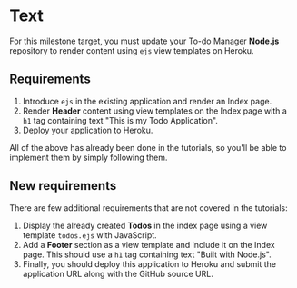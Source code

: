 # Text

For this milestone target, you must update your To-do Manager **Node.js** repository to render content using `ejs` view templates on Heroku.

## Requirements

1. Introduce `ejs` in the existing application and render an Index page.
2. Render **Header** content using view templates on the Index page with a `h1` tag containing text "This is my Todo Application".
3. Deploy your application to Heroku.

All of the above has already been done in the tutorials, so you'll be able to implement them by simply following them.

## New requirements

There are few additional requirements that are not covered in the tutorials:

1. Display the already created **Todos** in the index page using a view template `todos.ejs` with JavaScript. 
2. Add a **Footer** section as a view template and include it on the Index page. This should use a `h1` tag containing text "Built with Node.js".
3. Finally, you should deploy this application to Heroku and submit the application URL along with the GitHub source URL.
